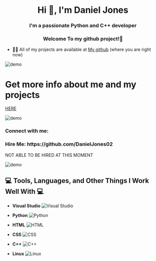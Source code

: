 <h1 align="center">Hi 👋, I'm Daniel Jones</h1>
<h3 align="center">I'm a passionate Python and C++ developer</h3>
<h3 align="center">Welcome To my github project!👋</h3>

- 👨‍💻 All of my projects are available at [My github](https://github.com/DanielJones02) (where you are right now)

![demo](https://user-images.githubusercontent.com/73097560/115834477-dbab4500-a447-11eb-908a-139a6edaec5c.gif)

# Get more info about me and my projects 

[HERE](https://github.com/DanielJones02/Active-Projects)

![demo](https://user-images.githubusercontent.com/73097560/115834477-dbab4500-a447-11eb-908a-139a6edaec5c.gif)

<h3 align="left">Connect with me:</h3>
<p align="left">
</p>
<h3 align="left">Hire Me: https://github.com/DanielJones02</h3>
<p align="left">
NOT ABLE TO BE HIRED AT THIS MOMENT
</p>

![demo](https://user-images.githubusercontent.com/73097560/115834477-dbab4500-a447-11eb-908a-139a6edaec5c.gif)

## 💻 Tools, Languages, and Other Things I Work Well With 💻

- **Visual Studio** ![Visual Studio](https://img.icons8.com/color/48/000000/visual-studio-2019.png)

- **Python** ![Python](https://img.icons8.com/color/48/000000/python.png)

- **HTML** ![HTML](https://img.icons8.com/color/48/000000/html-5.png)

- **CSS** ![CSS](https://img.icons8.com/color/48/000000/css3.png)

- **C++** ![C++](https://img.icons8.com/color/48/000000/c-plus-plus-logo.png)

- **Linux** ![Linux](https://img.icons8.com/color/48/000000/linux.png)
